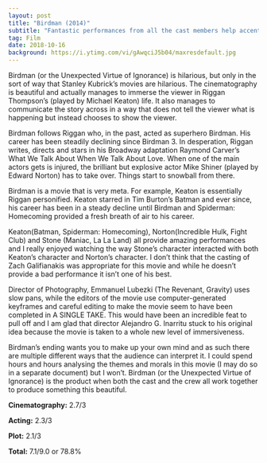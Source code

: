 ```yaml
---
layout: post
title: "Birdman (2014)"
subtitle: "Fantastic performances from all the cast members help accentuate the amazing story"
tag: Film
date: 2018-10-16
background: https://i.ytimg.com/vi/gAwqciJ5b04/maxresdefault.jpg
---
```

Birdman (or the Unexpected Virtue of Ignorance) is hilarious, but only in the sort of way that Stanley Kubrick’s movies are hilarious. The cinematography is beautiful and actually manages to immerse the viewer in Riggan Thompson’s (played by Michael Keaton) life. It also manages to communicate the story across in a way that does not tell the viewer what is happening but instead chooses to show the viewer. 

Birdman follows Riggan who, in the past, acted as superhero Birdman. His career has been steadily declining since Birdman 3. In desperation, Riggan writes, directs and stars in his Broadway adaptation Raymond Carver’s What We Talk About When We Talk About Love. When one of the main actors gets is injured, the brilliant but explosive actor Mike Shiner (played by Edward Norton) has to take over. Things start to snowball from there.

Birdman is a movie that is very meta. For example, Keaton is essentially Riggan personified. Keaton starred in Tim Burton’s Batman and ever since, his career has been in a steady decline until Birdman and Spiderman: Homecoming provided a fresh breath of air to his career.

Keaton(Batman, Spiderman: Homecoming), Norton(Incredible Hulk, Fight Club) and Stone (Maniac, La La Land) all provide amazing performances and I really enjoyed watching the way Stone’s character interacted with both Keaton’s character and Norton’s character. I don’t think that the casting of Zach Galifianakis was appropriate for this movie and while he doesn’t provide a bad performance it isn’t one of his best.

Director of Photography, Emmanuel Lubezki (The Revenant, Gravity) uses slow pans, while the editors of the movie use computer-generated keyframes and careful editing to make the movie seem to have been completed in A SINGLE TAKE. This would have been an incredible feat to pull off and I am glad that director Alejandro G. Inarritu stuck to his original idea because the movie is taken to a whole new level of immersiveness. 

Birdman’s ending wants you to make up your own mind and as such there are multiple different ways that the audience can interpret it. I could spend hours and hours analysing the themes and morals in this movie (I may do so in a separate document) but I won’t. Birdman (or the Unexpected Virtue of Ignorance) is the product when both the cast and the crew all work together to produce something this beautiful.

**Cinematography:** 2.7/3

**Acting:** 2.3/3

**Plot:** 2.1/3

**Total:** 7.1/9.0 or 78.8%